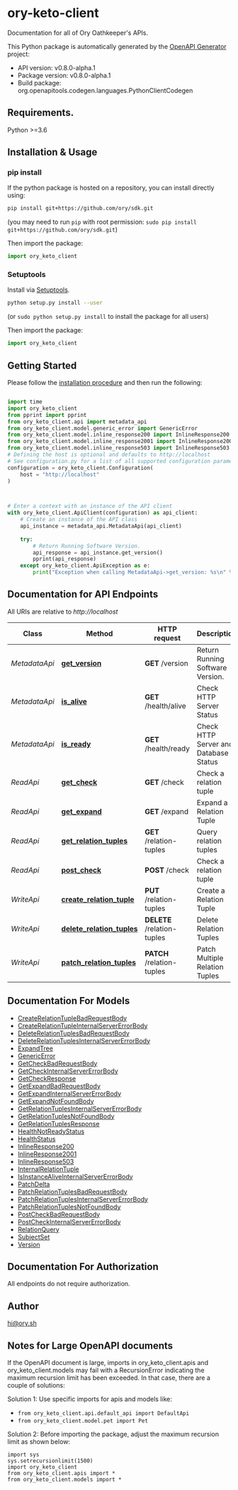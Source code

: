 # ory-keto-client
Documentation for all of Ory Oathkeeper's APIs.


This Python package is automatically generated by the [OpenAPI Generator](https://openapi-generator.tech) project:

- API version: v0.8.0-alpha.1
- Package version: v0.8.0-alpha.1
- Build package: org.openapitools.codegen.languages.PythonClientCodegen

## Requirements.

Python >=3.6

## Installation & Usage
### pip install

If the python package is hosted on a repository, you can install directly using:

```sh
pip install git+https://github.com/ory/sdk.git
```
(you may need to run `pip` with root permission: `sudo pip install git+https://github.com/ory/sdk.git`)

Then import the package:
```python
import ory_keto_client
```

### Setuptools

Install via [Setuptools](http://pypi.python.org/pypi/setuptools).

```sh
python setup.py install --user
```
(or `sudo python setup.py install` to install the package for all users)

Then import the package:
```python
import ory_keto_client
```

## Getting Started

Please follow the [installation procedure](#installation--usage) and then run the following:

```python

import time
import ory_keto_client
from pprint import pprint
from ory_keto_client.api import metadata_api
from ory_keto_client.model.generic_error import GenericError
from ory_keto_client.model.inline_response200 import InlineResponse200
from ory_keto_client.model.inline_response2001 import InlineResponse2001
from ory_keto_client.model.inline_response503 import InlineResponse503
# Defining the host is optional and defaults to http://localhost
# See configuration.py for a list of all supported configuration parameters.
configuration = ory_keto_client.Configuration(
    host = "http://localhost"
)



# Enter a context with an instance of the API client
with ory_keto_client.ApiClient(configuration) as api_client:
    # Create an instance of the API class
    api_instance = metadata_api.MetadataApi(api_client)
    
    try:
        # Return Running Software Version.
        api_response = api_instance.get_version()
        pprint(api_response)
    except ory_keto_client.ApiException as e:
        print("Exception when calling MetadataApi->get_version: %s\n" % e)
```

## Documentation for API Endpoints

All URIs are relative to *http://localhost*

Class | Method | HTTP request | Description
------------ | ------------- | ------------- | -------------
*MetadataApi* | [**get_version**](docs/MetadataApi.md#get_version) | **GET** /version | Return Running Software Version.
*MetadataApi* | [**is_alive**](docs/MetadataApi.md#is_alive) | **GET** /health/alive | Check HTTP Server Status
*MetadataApi* | [**is_ready**](docs/MetadataApi.md#is_ready) | **GET** /health/ready | Check HTTP Server and Database Status
*ReadApi* | [**get_check**](docs/ReadApi.md#get_check) | **GET** /check | Check a relation tuple
*ReadApi* | [**get_expand**](docs/ReadApi.md#get_expand) | **GET** /expand | Expand a Relation Tuple
*ReadApi* | [**get_relation_tuples**](docs/ReadApi.md#get_relation_tuples) | **GET** /relation-tuples | Query relation tuples
*ReadApi* | [**post_check**](docs/ReadApi.md#post_check) | **POST** /check | Check a relation tuple
*WriteApi* | [**create_relation_tuple**](docs/WriteApi.md#create_relation_tuple) | **PUT** /relation-tuples | Create a Relation Tuple
*WriteApi* | [**delete_relation_tuples**](docs/WriteApi.md#delete_relation_tuples) | **DELETE** /relation-tuples | Delete Relation Tuples
*WriteApi* | [**patch_relation_tuples**](docs/WriteApi.md#patch_relation_tuples) | **PATCH** /relation-tuples | Patch Multiple Relation Tuples


## Documentation For Models

 - [CreateRelationTupleBadRequestBody](docs/CreateRelationTupleBadRequestBody.md)
 - [CreateRelationTupleInternalServerErrorBody](docs/CreateRelationTupleInternalServerErrorBody.md)
 - [DeleteRelationTuplesBadRequestBody](docs/DeleteRelationTuplesBadRequestBody.md)
 - [DeleteRelationTuplesInternalServerErrorBody](docs/DeleteRelationTuplesInternalServerErrorBody.md)
 - [ExpandTree](docs/ExpandTree.md)
 - [GenericError](docs/GenericError.md)
 - [GetCheckBadRequestBody](docs/GetCheckBadRequestBody.md)
 - [GetCheckInternalServerErrorBody](docs/GetCheckInternalServerErrorBody.md)
 - [GetCheckResponse](docs/GetCheckResponse.md)
 - [GetExpandBadRequestBody](docs/GetExpandBadRequestBody.md)
 - [GetExpandInternalServerErrorBody](docs/GetExpandInternalServerErrorBody.md)
 - [GetExpandNotFoundBody](docs/GetExpandNotFoundBody.md)
 - [GetRelationTuplesInternalServerErrorBody](docs/GetRelationTuplesInternalServerErrorBody.md)
 - [GetRelationTuplesNotFoundBody](docs/GetRelationTuplesNotFoundBody.md)
 - [GetRelationTuplesResponse](docs/GetRelationTuplesResponse.md)
 - [HealthNotReadyStatus](docs/HealthNotReadyStatus.md)
 - [HealthStatus](docs/HealthStatus.md)
 - [InlineResponse200](docs/InlineResponse200.md)
 - [InlineResponse2001](docs/InlineResponse2001.md)
 - [InlineResponse503](docs/InlineResponse503.md)
 - [InternalRelationTuple](docs/InternalRelationTuple.md)
 - [IsInstanceAliveInternalServerErrorBody](docs/IsInstanceAliveInternalServerErrorBody.md)
 - [PatchDelta](docs/PatchDelta.md)
 - [PatchRelationTuplesBadRequestBody](docs/PatchRelationTuplesBadRequestBody.md)
 - [PatchRelationTuplesInternalServerErrorBody](docs/PatchRelationTuplesInternalServerErrorBody.md)
 - [PatchRelationTuplesNotFoundBody](docs/PatchRelationTuplesNotFoundBody.md)
 - [PostCheckBadRequestBody](docs/PostCheckBadRequestBody.md)
 - [PostCheckInternalServerErrorBody](docs/PostCheckInternalServerErrorBody.md)
 - [RelationQuery](docs/RelationQuery.md)
 - [SubjectSet](docs/SubjectSet.md)
 - [Version](docs/Version.md)


## Documentation For Authorization

 All endpoints do not require authorization.

## Author

hi@ory.sh


## Notes for Large OpenAPI documents
If the OpenAPI document is large, imports in ory_keto_client.apis and ory_keto_client.models may fail with a
RecursionError indicating the maximum recursion limit has been exceeded. In that case, there are a couple of solutions:

Solution 1:
Use specific imports for apis and models like:
- `from ory_keto_client.api.default_api import DefaultApi`
- `from ory_keto_client.model.pet import Pet`

Solution 2:
Before importing the package, adjust the maximum recursion limit as shown below:
```
import sys
sys.setrecursionlimit(1500)
import ory_keto_client
from ory_keto_client.apis import *
from ory_keto_client.models import *
```

